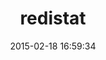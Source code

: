 ---
layout: post
title:  "redistat"
repo:   "jimeh/redistat"
date:   2015-02-18 16:59:34
gemurl: http://github.com/jimeh/redistat
---